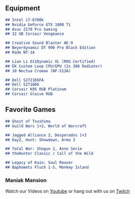 ## Equipment

```markdown
## Intel i7-6700k
## Nvidia GeForce GTX 1080 Ti
## Asus Z170 Pro Gaming
## 32 GB Corsair Vengeance

## Creative Sound Blaster AE-9
## Beyerdynamic DT 990 Pro Black Edition
## Rode NT-1A

## Lian Li O11Dynamic XL (ROG Certified)
## EK Custom Loop CPU/GPU (2x 360 Radiator)
## 10 Noctua Cromax (NF-S12A)

## Dell S2721DGFA
## Dell S2716DG
## Corsair K95 RGB Platinum
## Corsair Glaive RGB
```
## Favorite Games
```markdown
## Ghost of Tsushima
## Guild Wars 1+2, World of Warcraft

## Jagged Alliance 2, Desperados 1+3
## DayZ, Hunt: Showdown, Arma 3

## Total War: Shogun 2, Anno Serie
## theHunter Classic / Call of the Wild

## Legacy of Kain: Soul Reaver
## Baphomets Fluch 1-5, Monkey Island
```

### Maniak Mansion
Watch our Videos on [Youtube](https://www.youtube.com/channel/UCs5pe7wlhNFRWvAF_xASGvQ) or hang out with us on [Twitch](https://www.twitch.tv/maniakmansion)
